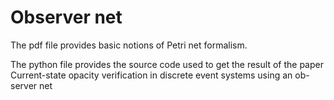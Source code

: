 # Observer net

The pdf file provides basic notions of Petri net formalism.

The python file provides the source code used to get the result of the paper Current-state opacity verification in discrete event systems using an ob-
server net
